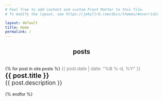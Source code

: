 ```yaml
---
# Feel free to add content and custom Front Matter to this file.
# To modify the layout, see https://jekyllrb.com/docs/themes/#overriding-theme-defaults

layout: default
title: Home
permalink: /
---
```


<style>
    
    .h2 {
        font-weight: 600;
        text-align: center;
        
    }

    .text:hover {
    text-decoration: underline;
    }

    .text {
    text-decoration: underline;
    font-size:22px; 
    text-decoration: none; 
    color:black;
    font-weight: 600;
    }

    .subtext {
        font-size:19px; 
        text-decoration: none; 
        color:#282828;

    }

    .date {
    font-size:15px; 
    text-decoration: none; 
    color:grey;
    }

</style>

<h2 style="text-align:center;">posts</h2><br>
<div>
    {% for post in site.posts %}
        <span class="date">{{ post.date | date: "%B %-d, %Y"  }}</span> <br>
        <a class="text" href="{{ post.url }}">{{ post.title }}</a><br>
        <span class="subtext">{{ post.description }}</span> <br>
        <br>
    {% endfor %}
</div>





<!--<img src="images/grass.jpg" width=700px> <br> <br>
<span style="font-size: 20px">Photo by <a href="https://unsplash.com/@p_kuzovkova?utm_source=unsplash&amp;utm_medium=referral&amp;utm_content=creditCopyText">Polina Kuzovkova</a> on <a href="https://unsplash.com/t/nature?utm_source=unsplash&amp;utm_medium=referral&amp;utm_content=creditCopyText">Unsplash</a></span>-->



